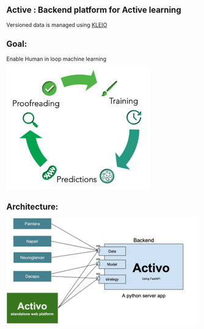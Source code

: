 ## Active : Backend platform for Active learning
Versioned data is managed using [KLEIO](https://github.com/JaneliaSciComp/KLEIO-Python-SDK)

 Goal:
--
Enable Human in loop machine learning

![](img/active_learning.png)

Architecture:
--
![](img/architecture.png)